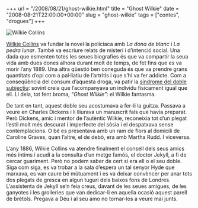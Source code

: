 +++
url = "/2008/08/21/ghost-wilkie.html"
title = "Ghost Wilkie"
date = "2008-08-21T22:00:00+00:00"
slug = "ghost-wilkie"
tags = ["contes", "drogues"]
+++

<img src="http://carlesbellver.net/pics/wilkies.jpg" alt="Wilkie Collins" />

[Wilkie Collins](http://en.wikipedia.org/wiki/Wilkie_Collins) va fundar la novel·la policíaca amb *La dona de blanc* i *La pedra lunar*. També va escriure relats de misteri i d’intenció social. Una dada que esmenten totes les seues biografies és que va compartir la seua vida amb dues dones alhora durant molt de temps, de fet fins que es va morir l’any 1889. Una altra qüestió ben coneguda és que va prendre grans quantitats d’opi com a pal·liatiu de l’artritis i que s’hi va fer addicte. Com a conseqüència del consum d’aquesta droga, va patir la [síndrome del doble subjectiu](http://en.wikipedia.org/wiki/Syndrome_of_subjective_doubles): sovint creia que l’acompanyava un individu físicament igual que ell. Li deia, tot fent broma, *“Ghost Wilkie”*: el Wilkie fantasma.

De tant en tant, aquest doble seu acostumava a fer-li la guitza. Passava a veure en Charles Dickens i li lliurava un manuscrit fals que havia preparat. Però Dickens, amic i mentor de l’autèntic Wilkie, reconeixia tot d’un plegat l’estil molt més descurat i imperfecte del sòsia i el despatxava sense contemplacions. O bé es presentava amb un ram de flors al domicili de Caroline Graves, quan l’altre, el de debò, era amb Martha Rudd. I viceversa.

L’any 1886, Wilkie Collins va atendre finalment el consell dels seus amics més íntims i acudí a la consulta d’un metge famós, el doctor Jekyll, a fi de cercar guariment. Però no podem saber de cert si era ell o el seu doble. Siga com siga, es va trobar a la sala d’espera un tal senyor Hyde que marxava, es van caure bé mútuament i es va deixar convèncer per anar tots dos plegats de gresca en algun tuguri dels baixos fons de Londres. L’assistenta de Jekyll se’n feia creus, davant de les seues amigues, de les ganyotes i les grolleries que van dedicar-li en aquella ocasió aquest parell de brètols. Pregava a Déu i al seu amo no tornar-los a veure mai junts.
